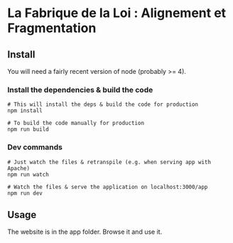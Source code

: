 # La Fabrique de la Loi : Alignement et Fragmentation

## Install

You will need a fairly recent version of node (probably >= 4).

### Install the dependencies & build the code

```
# This will install the deps & build the code for production
npm install

# To build the code manually for production
npm run build
```

### Dev commands

```
# Just watch the files & retranspile (e.g. when serving app with Apache)
npm run watch

# Watch the files & serve the application on localhost:3000/app
npm run dev
```

## Usage

The website is in the app folder. Browse it and use it.